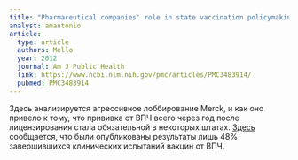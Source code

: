 ```yaml
---
title: "Pharmaceutical companies' role in state vaccination policymaking: the case of human papillomavirus vaccination"
analyst: amantonio
article:
  type: article
  authors: Mello
  year: 2012
  journal: Am J Public Health
  link: https://www.ncbi.nlm.nih.gov/pmc/articles/PMC3483914/
  pubmed: PMC3483914
---
```


Здесь анализируется агрессивное лоббирование Merck, и как оно привело к тому, что прививка от ВПЧ всего через год после лицензирования стала обязательной в некоторых штатах.
[Здесь](https://www.ncbi.nlm.nih.gov/pubmed/29347995) сообщается, что были опубликованы результаты лишь 48% завершившихся клинических испытаний вакцин от ВПЧ.
